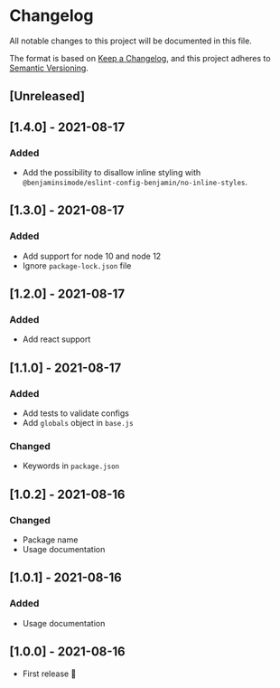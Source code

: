 # Changelog

All notable changes to this project will be documented in this file.

The format is based on [Keep a Changelog](https://keepachangelog.com/en/1.0.0/), and this project adheres
to [Semantic Versioning](https://semver.org/spec/v2.0.0.html).

## [Unreleased]

## [1.4.0] - 2021-08-17

### Added

- Add the possibility to disallow inline styling with `@benjaminsimode/eslint-config-benjamin/no-inline-styles`.

## [1.3.0] - 2021-08-17

### Added

- Add support for node 10 and node 12
- Ignore `package-lock.json` file

## [1.2.0] - 2021-08-17

### Added

- Add react support

## [1.1.0] - 2021-08-17

### Added

- Add tests to validate configs
- Add `globals` object in `base.js`

### Changed

- Keywords in `package.json`

## [1.0.2] - 2021-08-16

### Changed

- Package name
- Usage documentation

## [1.0.1] - 2021-08-16

### Added

- Usage documentation

## [1.0.0] - 2021-08-16

- First release 🚀
